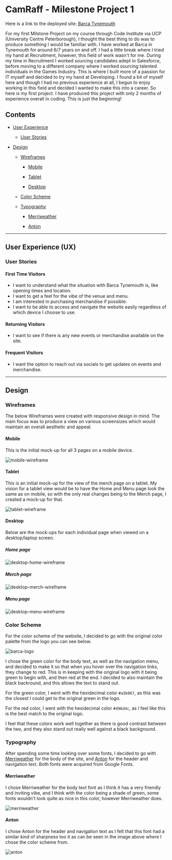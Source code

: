 # CamRaff - Milestone Project 1

Here is a link to the deployed site: [Barca Tynemouth](https://camraff.github.io/milestone-project-1/ "Barca Tynemouth")

For my first Milstone Project on my course through Code Institute via UCP (University Centre Peterborough), I thought the best thing to do was to produce something I would be familiar with. I have worked at Barca in Tynemouth for around 6/7 years on and off. I had a little break where I tried my hand at Recruitment, however, this field of work wasn't for me. During my time in Recruitment I worked sourcing candidates adept in Salesforce, before moving to a different company where I worked sourcing talented individuals in the Games Industry. This is where I built more of a passion for IT myself and decided to try my hand at Developing. I found a bit of myself here and though I had no previous experience at all, I begun to enjoy working in this field and decided I wanted to make this into a career. So here is my first project. I have produced this project with only 2 months of experience overall in coding. This is just the beginning!

## Contents

- [User Experience](#user-experience-ux)
    
    - [User Stories](#user-stories)

- [Design](#design)
    
    - [Wireframes](#wireframes)

        - [Mobile](#mobile)
        
        - [Tablet](#tablet)

        - [Desktop](#desktop)

    - [Color Scheme](#color-scheme)

    - [Typography](#typography)

        - [Merriweather](#merriweather)

        - [Anton](#anton)
---

## User Experience (UX)

### User Stories

#### First Time Visitors

- I want to understand what the situation with Barca Tynemouth is, like opening times and location.
- I want to get a feel for the vibe of the venue and menu.
- I am interested in purchasing merchandise if possible.
- I want to be able to access and navigate the website easily regardless of which device I choose to use.

#### Returning Visitors

- I want to see if there is any new events or merchandise available on the site.

#### Frequent Visitors

- I want the option to reach out via socials to get updates on events and merchandise.

---

## Design

### Wireframes

The below Wireframes were created with responsive design in mind. The main focus was to produce a view on various screensizes which would maintain an overall aesthetic and appeal.

#### Mobile

This is the initial mock-up for all 3 pages on a mobile device.

![mobile-wireframe](assets/images/wireframes/mobile-wireframe.png/)

#### Tablet

This is an initial mock-up for the view of the merch page on a tablet. My vision for a tablet view would be to have the Home and Menu page look the same as on mobile, so with the only real changes being to the Merch page, I created a mock-up for that.

![tablet-wireframe](assets/images/wireframes/tablet-wireframe.png/)

#### Desktop

Below are the mock-ups for each individual page when viewed on a desktop/laptop screen. 

##### Home page

![desktop-home-wireframe](assets/images/wireframes/desktop-home-wireframe.png/)

##### Merch page

![desktop-merch-wireframe](assets/images/wireframes/desktop-merch-wireframe.png/)

##### Menu page

![desktop-menu-wireframe](assets/images/wireframes/desktop-menu-fireframe.png/)

### Color Scheme

For the color scheme of the website, I decided to go with the original color palette from the logo you can see below.

![barca-logo](assets/images/barca-logo.jpg/)

I chose the green color for the body text, as well as the navigation menu, and decided to make it so that when you hover over the navigation links, they change to red. This is in keeping with the original logo with it being green to begin with, and then red at the end. I decided to also maintain the black backround, and this allows the text to stand out. 

For the green color, I went with the hexidecimal color `#a5b867`, as this was the closest I could get to the original green in the logo.

For the red color, I went with the hexidecimal color `#d96d4c`, as I feel like this is the best match to the original logo.

I feel that these colors work well together as there is good contrast between the two, and they also stand out really well against a black background.

### Typography

After spending some time looking over some fonts, I decided to go with [Merriweather](https://fonts.google.com/specimen/Merriweather/) for the body of the site, and [Anton](https://fonts.google.com/specimen/Anton/) for the header and navigation text. Both fonts were acquired from Google Fonts.

#### Merriweather

I chose Merriweather for the body text font as I think it has a very friendly and inviting vibe, and I think with the color being a shade of green, some fonts wouldn't look quite as nice in this color, however Merriweather does. 

![merriweather](assets/images/merriweather-example.png/)

#### Anton

I chose Anton for the header and navigation text as I felt that this font had a similar kind of sharpness too it as can be seen in the image above where I chose the color scheme from.

![anton](assets/images/anton-example.png/)